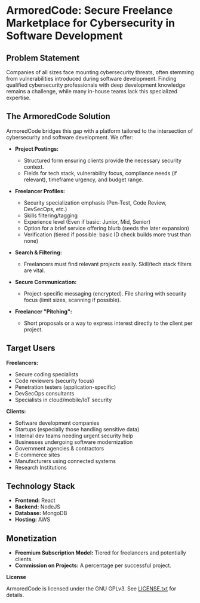 # **ArmoredCode: Secure Freelance Marketplace for Cybersecurity in Software Development**

## **Problem Statement**

Companies of all sizes face mounting cybersecurity threats, often stemming from vulnerabilities introduced during software development. Finding qualified cybersecurity professionals with deep development knowledge remains a challenge, while many in-house teams lack this specialized expertise.

## **The ArmoredCode Solution**

ArmoredCode bridges this gap with a platform tailored to the intersection of cybersecurity and software development. We offer:

* **Project Postings:**
    - Structured form ensuring clients provide the necessary security context.
    - Fields for tech stack, vulnerability focus, compliance needs (if relevant), timeframe urgency, and budget range.
* **Freelancer Profiles:**
    - Security specialization emphasis (Pen-Test, Code Review, DevSecOps, etc.)
    - Skills filtering/tagging
    - Experience level (Even if basic: Junior, Mid, Senior)
    - Option for a brief service offering blurb (seeds the later expansion)
    - Verification (tiered if possible: basic ID check builds more trust than none)

* **Search & Filtering:**
    - Freelancers must find relevant projects easily. Skill/tech stack filters are vital.
* **Secure Communication:**
    - Project-specific messaging (encrypted).
    File sharing with security focus (limit sizes, scanning if possible).

* **Freelancer "Pitching":**
    - Short proposals or a way to express interest directly to the client per project.


## **Target Users**

**Freelancers:**

* Secure coding specialists
* Code reviewers (security focus)
* Penetration testers (application-specific)
* DevSecOps consultants
* Specialists in cloud/mobile/IoT security

**Clients:**

* Software development companies
* Startups (especially those handling sensitive data)
* Internal dev teams needing urgent security help
* Businesses undergoing software modernization 
* Government agencies & contractors
* E-commerce sites
* Manufacturers using connected systems 
* Research Institutions

## **Technology Stack**

* **Frontend:** React
* **Backend:** NodeJS
* **Database:** MongoDB
* **Hosting:** AWS

## **Monetization**

* **Freemium Subscription Model:**  Tiered for freelancers and potentially clients.
* **Commission on Projects:** A percentage per successful project.

**License**

ArmoredCode is licensed under the GNU GPLv3. See [LICENSE.txt](https://github.com/lucasneiva/armoredcode/blob/main/LICENSE) for details.

